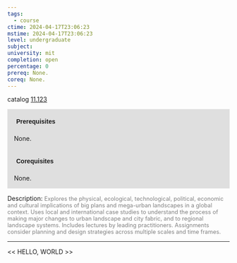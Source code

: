 ```yaml
---
tags:
  - course
ctime: 2024-04-17T23:06:23
mstime: 2024-04-17T23:06:23
level: undergraduate
subject: 
university: mit
completion: open
percentage: 0
prereq: None.
coreq: None.
---
```


catalog [11.123](http://student.mit.edu/catalog/m11a.html#11.123)

<span style="display: block; padding: 15px; background-color: rgb(100, 100, 100, 0.2);"><font id="m_prereq673_0" style="display: block; font-family: Arial, sans-serif; font-weight: bold; padding: 5px">Prerequisites</font><br><span id="prereq673_0">None.</span></span>
<span style="display: block; padding: 15px; background-color: rgb(100, 100, 100, 0.2);"><font id="m_coreq673_0" style="display: block; font-family: Arial, sans-serif; font-weight: bold; padding: 5px">Corequisites</font><br><span id="coreq673_0">None.</span></span>

<font style="">Description:</font>
<font style="color: grey; font-size: 0.8rem;">Explores the physical, ecological, technological, political, economic and cultural implications of big plans and mega-urban landscapes in a global context. Uses local and international case studies to understand the process of making major changes to urban landscape and city fabric, and to regional landscape systems. Includes lectures by leading practitioners. Assignments consider planning and design strategies across multiple scales and time frames.</font>



---

<< HELLO, WORLD >>
